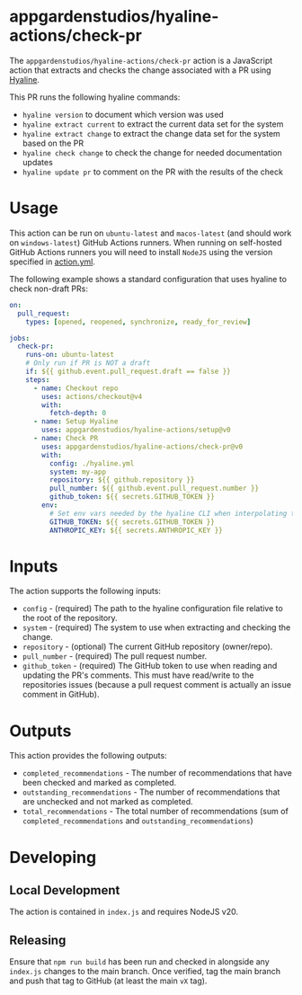 # appgardenstudios/hyaline-actions/check-pr
The `appgardenstudios/hyaline-actions/check-pr` action is a JavaScript action that extracts and checks the change associated with a PR using [Hyaline](https://github.com/appgardenstudios/hyaline).

This PR runs the following hyaline commands:
* `hyaline version` to document which version was used
* `hyaline extract current` to extract the current data set for the system
* `hyaline extract change` to extract the change data set for the system based on the PR
* `hyaline check change` to check the change for needed documentation updates
* `hyaline update pr` to comment on the PR with the results of the check

# Usage
This action can be run on `ubuntu-latest` and `macos-latest` (and should work on `windows-latest`) GitHub Actions runners. When running on self-hosted GitHub Actions runners you will need to install `NodeJS` using the version specified in [action.yml](./action.yml).

The following example shows a standard configuration that uses hyaline to check non-draft PRs:
```yaml
on:
  pull_request:
    types: [opened, reopened, synchronize, ready_for_review]

jobs:
  check-pr:
    runs-on: ubuntu-latest
    # Only run if PR is NOT a draft
    if: ${{ github.event.pull_request.draft == false }}
    steps:
      - name: Checkout repo
        uses: actions/checkout@v4
        with:
          fetch-depth: 0
      - name: Setup Hyaline
        uses: appgardenstudios/hyaline-actions/setup@v0
      - name: Check PR
        uses: appgardenstudios/hyaline-actions/check-pr@v0
        with:
          config: ./hyaline.yml
          system: my-app
          repository: ${{ github.repository }}
          pull_number: ${{ github.event.pull_request.number }}
          github_token: ${{ secrets.GITHUB_TOKEN }}
        env:
          # Set env vars needed by the hyaline CLI when interpolating the hyaline config
          GITHUB_TOKEN: ${{ secrets.GITHUB_TOKEN }}
          ANTHROPIC_KEY: ${{ secrets.ANTHROPIC_KEY }}
```

# Inputs
The action supports the following inputs:

* `config` - (required) The path to the hyaline configuration file relative to the root of the repository.
* `system` - (required) The system to use when extracting and checking the change.
* `repository`  - (optional) The current GitHub repository (owner/repo).
* `pull_number` - (required) The pull request number.
* `github_token` - (required) The GitHub token to use when reading and updating the PR's comments. This must have read/write to the repositories issues (because a pull request comment is actually an issue comment in GitHub).

# Outputs
This action provides the following outputs:

* `completed_recommendations` - The number of recommendations that have been checked and marked as completed.
* `outstanding_recommendations` - The number of recommendations that are unchecked and not marked as completed.
* `total_recommendations` - The total number of recommendations (sum of `completed_recommendations` and `outstanding_recommendations`)


# Developing

## Local Development
The action is contained in `index.js` and requires NodeJS v20.

## Releasing
Ensure that `npm run build` has been run and checked in alongside any `index.js` changes to the main branch. Once verified, tag the main branch and push that tag to GitHub (at least the main `vX` tag).